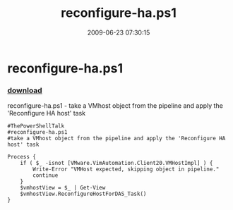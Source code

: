 ﻿---
pid:            1169
parent:         0
children:       
poster:         Cody Bunch
title:          reconfigure-ha.ps1
date:           2009-06-23 07:30:15
description:    reconfigure-ha.ps1	 - take a VMhost object from the pipeline and apply the 'Reconfigure HA host' task

format:         posh
---

# reconfigure-ha.ps1

### [download](1169.ps1)  

reconfigure-ha.ps1	 - take a VMhost object from the pipeline and apply the 'Reconfigure HA host' task


```posh
#ThePowerShellTalk
#reconfigure-ha.ps1
#take a VMhost object from the pipeline and apply the 'Reconfigure HA host' task

Process {
    if ( $_ -isnot [VMware.VimAutomation.Client20.VMHostImpl] ) {
        Write-Error "VMHost expected, skipping object in pipeline."
        continue
    }
	$vmhostView = $_ | Get-View
    $vmhostView.ReconfigureHostForDAS_Task()
}
```
